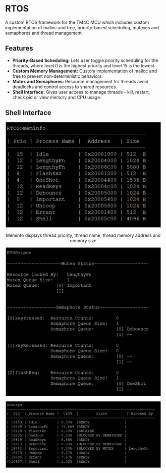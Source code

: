 # RTOS
A custom RTOS framework for the TM4C MCU which includes custom implementation of malloc and free, priority-based scheduling, mutexes and semaphores and thread management

## Features 
- **Priority-Based Scheduling:** Lets user toggle priority scheduling for the threads, where level 0 is the highest priority and level 15 is the lowest.
- **Custom Memory Management:** Custom implementation of malloc and free to prevent non-deterministic behaviors.
- **Mutex and Semaphores:** Resource management for threads avoid deadlocks and control access to shared resources.  
- **Shell Interface:** Gives user access to manage threads - kill, restart, check pid or view memory and CPU usage.

  
## Shell Interface
<p align = center>
<img src = "Documentation/meminfo.png" width="500" >
 <p align="center"> Meminfo displays thread priority, thread name, thread memory address and memory size </p>
</p>


 
<p align = center>
<img src = "Documentation/ipcs.png" width="500" >
</p>

<p align = center>
<img src = "Documentation/ps_command.png" width="500" >
</p>
